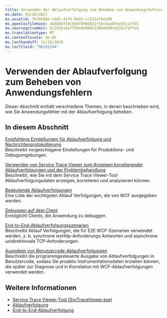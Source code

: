 ```yaml
---
title: Verwenden der Ablaufverfolgung zum Beheben von Anwendungsfehlern
ms.date: 03/30/2017
ms.assetid: 7676b9bb-cbd1-41fd-9a93-cc615af6e2d0
ms.openlocfilehash: 3b684bf2dc6b075906921f56c6aa07ee55ca7fd5
ms.sourcegitcommit: bc293b14af795e0e999e3304dd40c0222cf2ffe4
ms.translationtype: MT
ms.contentlocale: de-DE
ms.lasthandoff: 11/26/2020
ms.locfileid: "96291244"
---
```

# <a name="using-tracing-to-troubleshoot-your-application"></a>Verwenden der Ablaufverfolgung zum Beheben von Anwendungsfehlern

Dieser Abschnitt enthält verschiedene Themen, in denen beschrieben wird, wie Sie Anwendungsfehler mit der Ablaufverfolgung beheben.  
  
## <a name="in-this-section"></a>In diesem Abschnitt  

 [Empfohlene Einstellungen für Ablaufverfolgung und Nachrichtenprotokollierung](recommended-settings-for-tracing-and-message-logging.md)  
 Beschreibt vorgeschlagene Einstellungen für Produktions- und Debugumgebungen.  
  
 [Verwenden von Service Trace Viewer zum Anzeigen korrelierender Ablaufverfolgungen und der Problembehandlung](using-service-trace-viewer-for-viewing-correlated-traces-and-troubleshooting.md)  
 Beschreibt, wie Sie mit dem Service Trace Viewer-Tool Ablaufverfolgungsdaten anzeigen, korrelieren und analysieren können.  
  
 [Bedeutende Ablaufverfolgungen](significant-traces.md)  
 Eine Liste der wichtigsten Ablauf Verfolgungen, die von WCF ausgegeben werden.  
  
 [Debuggen auf dem Client](debugging-on-the-client.md)  
 Ermöglicht Clients, die Anwendung zu debuggen.  
  
 [End-to-End-Ablaufverfolgungsszenarien](end-to-end-tracing-scenarios.md)  
 Beschreibt Ablauf Verfolgungen, die für E2E WCF-Szenarien verwendet werden, z. b. synchrone wsHttp-Anforderungs Antworten und asynchrone unidirektionale TCP-Anforderungen.  
  
 [Ausgeben von Benutzercode-Ablaufverfolgungen](emitting-user-code-traces.md)  
 Beschreibt die programmgesteuerte Ausgabe von Ablaufverfolgungen in Benutzercode, sodass Sie proaktiv Instrumentationsdaten erstellen können, die später zur Diagnose und in Korrelation mit WCF-Ablaufverfolgungen verwendet werden.  
  
## <a name="see-also"></a>Weitere Informationen

- [Service Trace Viewer-Tool (SvcTraceViewer.exe)](../../service-trace-viewer-tool-svctraceviewer-exe.md)
- [Ablaufverfolgung](index.md)
- [End-to-End-Ablaufverfolgung](end-to-end-tracing.md)
